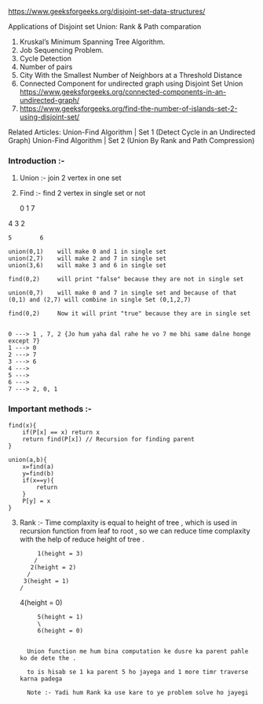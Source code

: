 https://www.geeksforgeeks.org/disjoint-set-data-structures/

Applications of Disjoint set Union: Rank & Path comparation 

1. Kruskal’s Minimum Spanning Tree Algorithm.
2. Job Sequencing Problem.
3. Cycle Detection
4. Number of pairs
5. City With the Smallest Number of Neighbors at a Threshold Distance	
6. Connected Component for undirected graph using Disjoint Set Union 
    https://www.geeksforgeeks.org/connected-components-in-an-undirected-graph/
7. https://www.geeksforgeeks.org/find-the-number-of-islands-set-2-using-disjoint-set/


Related Articles: 
Union-Find Algorithm | Set 1 (Detect Cycle in an Undirected Graph) 
Union-Find Algorithm | Set 2 (Union By Rank and Path Compression)

### Introduction :- 

1. Union :- join 2 vertex in one set
2. Find :- find 2 vertex in single set or not 
 
     0       1        7

4        3        2

    5        6

    union(0,1)    will make 0 and 1 in single set 
    union(2,7)    will make 2 and 7 in single set 
    union(3,6)    will make 3 and 6 in single set 

    find(0,2)     will print "false" because they are not in single set

    union(0,7)    will make 0 and 7 in single set and because of that  (0,1) and (2,7) will combine in single Set (0,1,2,7)

    find(0,2)     Now it will print "true" because they are in single set 


    0 ---> 1 , 7, 2 {Jo hum yaha dal rahe he vo 7 me bhi same dalne honge except 7}
    1 ---> 0
    2 ---> 7
    3 ---> 6
    4 ---> 
    5 ---> 
    6 ---> 
    7 ---> 2, 0, 1

### Important methods :- 

    find(x){
        if(P[x] == x) return x 
        return find(P[x]) // Recursion for finding parent 
    }

    union(a,b){
        x=find(a)
        y=find(b)
        if(x==y){
            return
        }
        P[y] = x
    }

3. Rank :- Time complaxity is equal to height of tree , which is used in recursion function from leaf to root , so we can reduce time complaxity with the help of reduce height of tree . 

            1(height = 3)
           /
          2(height = 2)
         /
        3(height = 1)
       /
      4(height = 0)    


            5(height = 1)
            \
            6(height = 0)
         

         Union function me hum bina computation ke dusre ka parent pahle ko de dete the . 

         to is hisab se 1 ka parent 5 ho jayega and 1 more timr traverse karna padega 

         Note :- Yadi hum Rank ka use kare to ye problem solve ho jayegi 
      
